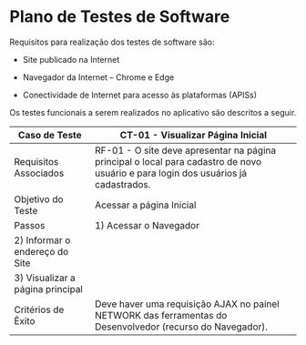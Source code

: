 # Plano de Testes de Software

Requisitos para realização dos testes de software são:

- Site publicado na Internet

- Navegador da Internet – Chrome e Edge

-	Conectividade de Internet para acesso às plataformas (APISs)

Os testes funcionais a serem realizados no aplicativo são descritos a seguir.


|     Caso de Teste               |       CT-01  - Visualizar Página Inicial                                                  |
|---------------------------------|-------------------------------------------------------------------------------------------|
|Requisitos Associados            |RF-01 - O site deve apresentar na página principal o local para cadastro de novo usuário e para login dos usuários já cadastrados.                                                                                                                                   | 
|Objetivo do Teste                | Acessar a página Inicial                                                                  | 
|Passos                           | 1) Acessar o Navegador
                                   2) Informar o endereço do Site                                                             |
                                   3) Visualizar a página principal                                                           |
|Critérios de Êxito               | Deve haver uma requisição AJAX no painel NETWORK das ferramentas do Desenvolvedor (recurso do Navegador).|



